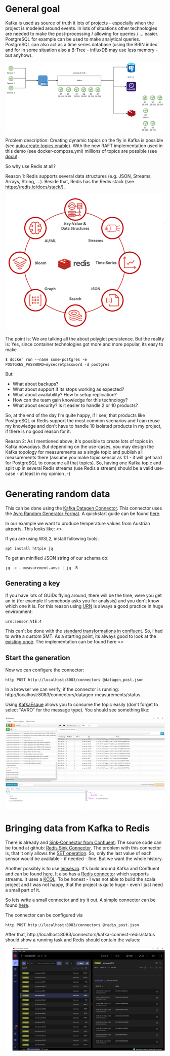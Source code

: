 # General goal
Kafka is used as source of truth it lots of projects - especially when the project is modeled around events. In lots of situations other technologies are needed to make the post-processing / allowing for queries / ... easier. PostgreSQL for example can be used to make analytical queries. PostgreSQL can also act as a time series database (using the BRIN index and for in some situation also a B-Tree - influxDB may use less memory - but anyhow).

![Kafka](kafka_redis.png)

Problem description: Creating dynamic topics on the fly in Kafka is possible (see [auto.create.topics.enable](https://docs.confluent.io/platform/current/installation/configuration/broker-configs.html#auto.create.topics.enable)). With the new RAFT implementation used in this demo (see docker-compose.yml) millions of topics are possible (see [docu](https://www.confluent.io/blog/kafka-without-zookeeper-a-sneak-peek/)). 

So why use Redis at all?

Reason 1: Redis supports several data structures (e.g. JSON, Streams, Arrays, String, ...). Beside that, Redis has the Redis stack (see https://redis.io/docs/stack/).

![Redis stack](redis_stack.png)

The point is: We are talking all the about polyglot persistence. But the reality is: Yes, since container technologies got more and more popular, its easy to make

    $ docker run --name some-postgres -e POSTGRES_PASSWORD=mysecretpassword -d postgres

But:

* What about backups?
* What about support if its stops working as expected?
* What about availability? How to setup replication?
* How can the team gain knowledge for this technology?
* What about security? Is it easier to handle 2 or 10 products?

So, at the end of the day I'm quite happy, if I see, that products like PostgreSQL or Redis support the most common scenarios and I can reuse my knowledge and don't have to handle 10 isolated products in my project, if there is no good reason for it.

Reason 2: As I mentioned above, it's possible to create lots of topics in Kafka nowadays. But depending on the use-cases, you may design the Kafka topology for measurements as a single topic and publish all measurements there (assume you make topic:sensor as 1:1 - it will get hard for PostgreSQL to consume all that topics). So, having one Kafka topic and split up in several Redis streams (use Redis a stream) should be a valid use-case - at least in my opinion ;-)

# Generating random data
This can be done using the [Kafka Datagen Connector](https://github.com/confluentinc/kafka-connect-datagen). This connector uses the [Avro Random Generator Format](https://github.com/confluentinc/avro-random-generator). A quickstart guide can be found [here](https://www.confluent.io/blog/easy-ways-generate-test-data-kafka/).

In our example we want to produce temperature values from Austrian airports. This looks like: <<GITHUB>>

If you are using WSL2, install following tools:

    apt install httpie jq

To get an minified JSON string of our schema do:
  
    jq -c . measurement.avsc | jq -R

## Generating a key
If you have lots of GUIDs flying around, there will be the time, were you get an id (for example if somebody asks you for analysis) and you don't know which one it is. For this reason using [URN](https://de.wikipedia.org/wiki/Uniform_Resource_Name) is always a good practice in huge environment:

    urn:sensor:VIE:4

This can't be done with the [standard transformations in confluent](https://docs.confluent.io/platform/current/connect/transforms/overview.html). So, i had to write a custom SMT. As a starting point, its always good to look at the [existing once](
https://github.com/apache/kafka/tree/trunk/connect/transforms/src/main/java/org/apache/kafka/connect/transforms/). The implementation can be found here <<GITHUB>>

## Start the generation
Now we can configure the connector:
    
    http POST http://localhost:8083/connectors @datagen_post.json

In a browser we can verify, if the connector is running: http://localhost:8083/connectors/datagen-measurements/status.


Using [KafkaEsque](https://kafka.esque.at/) allows you to consume the topic easily (don't forget to select "AVRO" for the message type). You should see something like:

![Kafka Esque](kafka_esque.png)

# Bringing data from Kafka to Redis
There is already and [Sink-Connector from Confluent](https://docs.confluent.io/kafka-connectors/redis/current/overview.html). The source code can be found at github: [Redis Sink Connector](https://github.com/jcustenborder/kafka-connect-redis). The problem with this connector is, that it only allows the [SET operation](https://redis.io/commands/set/). So, only the last value of each sensor would be available - if needed - fine. But we want the whole history.

Another possibly is to use [lenses.io](https://lenses.io/). It's build around Kafka and Confluent and can be found [here](https://github.com/lensesio/stream-reactor). It also has a [Redis connector](https://github.com/lensesio/stream-reactor/tree/master/kafka-connect-redis) which supports streams. It uses a [KCQL](https://docs.lenses.io/5.0/integrations/connectors/stream-reactor/sinks/redissinkconnector/). To be honest - I was not able to build the scala project and I was not happy, that the project is quite huge - even I just need a small part of it.

So lets write a small connector and try it out. A simple connector can be found [here](https://github.com/apache/kafka/tree/3.3/connect/file/src/main/java/org/apache/kafka/connect/file).


The connector can be configured via

    http POST http://localhost:8083/connectors @redis_post.json

After that, http://localhost:8083/connectors/kafka-connect-redis/status should show a running task and Redis should contain the values:

![Redis Streams](redis.png)
